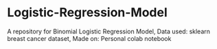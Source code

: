 # Logistic-Regression-Model
A repository for Binomial Logistic Regression Model,
Data used: sklearn breast cancer dataset,
Made on: Personal colab notebook
